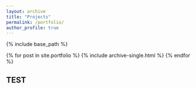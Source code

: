 ```yaml
---
layout: archive
title: "Projects"
permalink: /portfolio/
author_profile: true
---
```


{% include base_path %}


{% for post in site.portfolio %}
  {% include archive-single.html %}
{% endfor %}

## TEST

